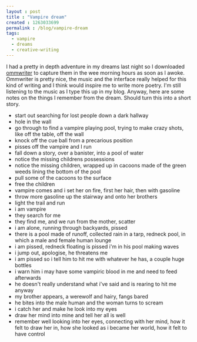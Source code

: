 ```yaml
---
layout : post
title : "Vampire dream"
created : 1263033699
permalink : /blog/vampire-dream
tags:
  - vampire
  - dreams
  - creative-writing
---
```

I had a pretty in depth adventure in my dreams last night so I downloaded <a href="http://www.ommwriter.com/en/">ommwriter</a> to capture them in the wee morning hours as soon as I awoke. Ommwriter is pretty nice, the music and the interface really helped for this kind of writing and I think would inspire me to write more poetry. I'm still listening to the music as I type this up in my blog. Anyway, here are some notes on the things I remember from the dream. Should turn this into a short story.

- start out searching for lost people down a dark hallway
- hole in the wall
- go through to find a vampire playing pool, trying to make crazy shots, like off the table, off the wall
- knock off the cue ball from a precarious position
- pisses off the vampire and I run
- fall down a story, over a banister, into a pool of water
- notice the missing childrens possessions
- notice the missing children, wrapped up in cacoons made of the green weeds lining the bottom of the pool
- pull some of the cacoons to the surface
- free the children
- vampire comes and i set her on fire, first her hair, then with gasoline
- throw more gasoline up the stairway and onto her brothers
- light the trail and run
- i am vampire
- they search for me
- they find me, and we run from the mother, scatter
- i am alone, running through backyards, pissed
- there is a pool made of runoff, collected rain in a tarp, redneck pool, in which a male and female human lounge
- i am pissed, redneck floating is pissed i'm in his pool making waves
- i jump out, apologise, he threatens me
- i am pissed so i tell him to hit me with whatever he has, a couple huge bottles
- i warn him i may have some vampiric blood in me and need to feed afterwards
- he doesn't really understand what i've said and is rearing to hit me anyway
- my brother appears, a werewolf and hairy, fangs bared
- he bites into the male human and the woman turns to scream
- i catch her and make he look into my eyes
- draw her mind into mine and tell her all is well
- remember well looking into her eyes, connecting with her mind, how it felt to draw her in, how she looked as i became her world, how it felt to have control